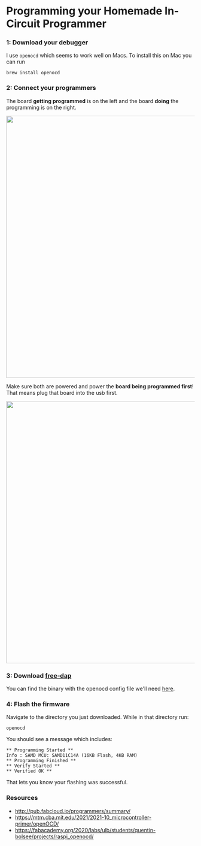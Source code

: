 # Programming your Homemade In-Circuit Programmer

### 1: Download your debugger 

I use `openocd` which seems to work well on Macs. To install this on Mac you can run

```
brew install openocd
```

### 2: Connect your programmers

The board **getting programmed** is on the left and the board **doing** the programming is on the right.

<img width="700px" src="https://user-images.githubusercontent.com/27078897/192121960-7d66e5bf-eb74-4377-bf84-5426756aa9b0.png"/>

Make sure both are powered and power the **board being programmed first**! That means plug that board into the usb first.

<img width="700px" src="https://user-images.githubusercontent.com/27078897/192121961-2d7f4879-e009-4f0e-bc03-51aa3f67c834.png"/>

### 3: Download [free-dap](https://github.com/ataradov/free-dap)

You can find the binary with the openocd config file we'll need [here](https://github.com/leomcelroy/fab-notes/tree/main/free_dap).

### 4: Flash the firmware

Navigate to the directory you just downloaded. While in that directory run:

```
openocd
```

You should see a message which includes:

```
** Programming Started **
Info : SAMD MCU: SAMD11C14A (16KB Flash, 4KB RAM)
** Programming Finished **
** Verify Started **
** Verified OK **
```

That lets you know your flashing was successful.

### Resources

- http://pub.fabcloud.io/programmers/summary/
- https://mtm.cba.mit.edu/2021/2021-10_microcontroller-primer/openOCD/
- https://fabacademy.org/2020/labs/ulb/students/quentin-bolsee/projects/raspi_openocd/

